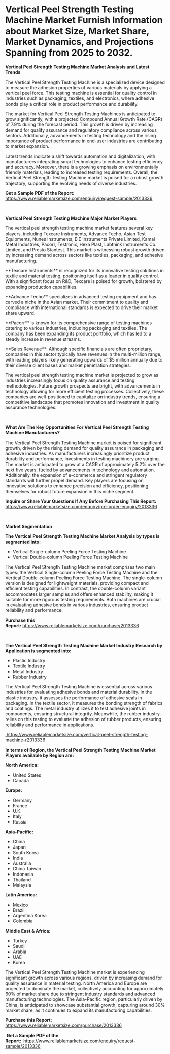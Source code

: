 <p><h1>Vertical Peel Strength Testing Machine Market Furnish Information about Market Size, Market Share, Market Dynamics, and Projections Spanning from 2025 to 2032.</h1></p><p><strong>Vertical Peel Strength Testing Machine Market Analysis and Latest Trends</strong></p>
<p><p>The Vertical Peel Strength Testing Machine is a specialized device designed to measure the adhesion properties of various materials by applying a vertical peel force. This testing machine is essential for quality control in industries such as packaging, textiles, and electronics, where adhesive bonds play a critical role in product performance and durability. </p><p>The market for Vertical Peel Strength Testing Machines is anticipated to grow significantly, with a projected Compound Annual Growth Rate (CAGR) of 7.9% during the forecast period. This growth is driven by increasing demand for quality assurance and regulatory compliance across various sectors. Additionally, advancements in testing technology and the rising importance of product performance in end-user industries are contributing to market expansion. </p><p>Latest trends indicate a shift towards automation and digitalization, with manufacturers integrating smart technologies to enhance testing efficiency and accuracy. Moreover, there is a growing emphasis on environmentally friendly materials, leading to increased testing requirements. Overall, the Vertical Peel Strength Testing Machine market is poised for a robust growth trajectory, supporting the evolving needs of diverse industries.</p></p>
<p><strong>Get a Sample PDF of the Report:&nbsp;</strong> <a href="https://www.reliablemarketsize.com/enquiry/request-sample/2013336?utm_campaign=3101&utm_medium=2&utm_source=Github&utm_content=ia&utm_term=12042025&utm_id=vertical-peel-strength-testing-machine">https://www.reliablemarketsize.com/enquiry/request-sample/2013336</a></p>
<p>&nbsp;</p>
<p><strong>Vertical Peel Strength Testing Machine Major Market Players</strong></p>
<p><p>The vertical peel strength testing machine market features several key players, including Texcare Instruments, Advance Techo, Asian Test Equipments, Nunes Instruments, EIE Instruments Private Limited, Kamal Metal Industries, Pacorr, Testronix, Hexa Plast, Labthink Instruments Co. Limited, and Presto Stantest. This market is witnessing robust growth driven by increasing demand across sectors like textiles, packaging, and adhesive manufacturing.</p><p>**Texcare Instruments** is recognized for its innovative testing solutions in textile and material testing, positioning itself as a leader in quality control. With a significant focus on R&D, Texcare is poised for growth, bolstered by expanding production capabilities.</p><p>**Advance Techo** specializes in advanced testing equipment and has carved a niche in the Asian market. Their commitment to quality and compliance with international standards is expected to drive their market share upward. </p><p>**Pacorr** is known for its comprehensive range of testing machines catering to various industries, including packaging and textiles. The company has been expanding its product portfolio, which has led to a steady increase in revenue streams.</p><p>**Sales Revenue**: Although specific financials are often proprietary, companies in this sector typically have revenues in the multi-million range, with leading players likely generating upwards of $5 million annually due to their diverse client bases and market penetration strategies.</p><p>The vertical peel strength testing machine market is projected to grow as industries increasingly focus on quality assurance and testing methodologies. Future growth prospects are bright, with advancements in technology allowing for more efficient testing processes. Collectively, these companies are well-positioned to capitalize on industry trends, ensuring a competitive landscape that promotes innovation and investment in quality assurance technologies.</p></p>
<p>&nbsp;</p>
<p><strong>What Are The Key Opportunities For Vertical Peel Strength Testing Machine Manufacturers?</strong></p>
<p><p>The Vertical Peel Strength Testing Machine market is poised for significant growth, driven by the rising demand for quality assurance in packaging and adhesive industries. As manufacturers increasingly prioritize product durability and performance, investments in testing machinery are surging. The market is anticipated to grow at a CAGR of approximately 5.2% over the next five years, fueled by advancements in technology and automation. Additionally, the expansion of e-commerce and stringent regulatory standards will further propel demand. Key players are focusing on innovative solutions to enhance precision and efficiency, positioning themselves for robust future expansion in this niche segment.</p></p>
<p><strong>Inquire or Share Your Questions If Any Before Purchasing This Report:</strong> <a href="https://www.reliablemarketsize.com/enquiry/pre-order-enquiry/2013336?utm_campaign=3101&utm_medium=2&utm_source=Github&utm_content=ia&utm_term=12042025&utm_id=vertical-peel-strength-testing-machine">https://www.reliablemarketsize.com/enquiry/pre-order-enquiry/2013336</a></p>
<p>&nbsp;</p>
<p><strong>Market Segmentation</strong></p>
<p><strong>The Vertical Peel Strength Testing Machine Market Analysis by types is segmented into:</strong></p>
<p><ul><li>Vertical Single-column Peeling Force Testing Machine</li><li>Vertical Double-column Peeling Force Testing Machine</li></ul></p>
<p><p>The Vertical Peel Strength Testing Machine market comprises two main types: the Vertical Single-column Peeling Force Testing Machine and the Vertical Double-column Peeling Force Testing Machine. The single-column version is designed for lightweight materials, providing compact and efficient testing capabilities. In contrast, the double-column variant accommodates larger samples and offers enhanced stability, making it suitable for more rigorous testing requirements. Both machines are crucial in evaluating adhesive bonds in various industries, ensuring product reliability and performance.</p></p>
<p><strong>Purchase this Report:&nbsp;</strong><a href="https://www.reliablemarketsize.com/purchase/2013336?utm_campaign=3101&utm_medium=2&utm_source=Github&utm_content=ia&utm_term=12042025&utm_id=vertical-peel-strength-testing-machine">https://www.reliablemarketsize.com/purchase/2013336</a></p>
<p>&nbsp;</p>
<p><strong>The Vertical Peel Strength Testing Machine Market Industry Research by Application is segmented into:</strong></p>
<p><ul><li>Plastic Industry</li><li>Textile Industry</li><li>Metal Industry</li><li>Rubber Industry</li></ul></p>
<p><p>The Vertical Peel Strength Testing Machine is essential across various industries for evaluating adhesive bonds and material durability. In the plastic industry, it assesses the performance of adhesive seals in packaging. In the textile sector, it measures the bonding strength of fabrics and coatings. The metal industry utilizes it to test adhesive joints in components, ensuring structural integrity. Meanwhile, the rubber industry relies on this testing to evaluate the adhesion of rubber products, ensuring reliability and performance in applications.</p></p>
<p><a href="https://www.reliablemarketsize.com/vertical-peel-strength-testing-machine-r2013336?utm_campaign=3101&utm_medium=2&utm_source=Github&utm_content=ia&utm_term=12042025&utm_id=vertical-peel-strength-testing-machine">&nbsp;https://www.reliablemarketsize.com/vertical-peel-strength-testing-machine-r2013336</a></p>
<p><strong>In terms of Region, the Vertical Peel Strength Testing Machine Market Players available by Region are:</strong></p>
<p>
    <p> <strong> North America: </strong>
        <ul>
            <li>United States</li>
            <li>Canada</li>
        </ul>
        </p> 
    <p> <strong> Europe: </strong>
        <ul>
            <li>Germany</li>
            <li>France</li>
            <li>U.K.</li>
            <li>Italy</li>
            <li>Russia</li>
        </ul>
        </p> 
    <p> <strong> Asia-Pacific: </strong>
        <ul>
            <li>China</li>
            <li>Japan</li>
            <li>South Korea</li>
            <li>India</li>
            <li>Australia</li>
            <li>China Taiwan</li>
            <li>Indonesia</li>
            <li>Thailand</li>
            <li>Malaysia</li>
        </ul>
        </p> 
    <p> <strong> Latin America: </strong>
        <ul>
            <li>Mexico</li>
            <li>Brazil</li>
            <li>Argentina Korea</li>
            <li>Colombia</li>
        </ul>
        </p> 
    <p> <strong> Middle East & Africa: </strong>
        <ul>
            <li>Turkey</li>
            <li>Saudi</li>
            <li>Arabia</li>
            <li>UAE</li>
            <li>Korea</li>
        </ul>
    </p>
    </p>
<p><p>The Vertical Peel Strength Testing Machine market is experiencing significant growth across various regions, driven by increasing demand for quality assurance in material testing. North America and Europe are projected to dominate the market, collectively accounting for approximately 60% of market share due to stringent industry standards and advanced manufacturing technologies. The Asia-Pacific region, particularly driven by China, is anticipated to showcase substantial growth, capturing around 30% market share, as it continues to expand its manufacturing capabilities.</p></p>
<p><strong>Purchase this Report: </strong><a href="https://www.reliablemarketsize.com/purchase/2013336?utm_campaign=3101&utm_medium=2&utm_source=Github&utm_content=ia&utm_term=12042025&utm_id=vertical-peel-strength-testing-machine">https://www.reliablemarketsize.com/purchase/2013336</a></p>
<p>&nbsp;<strong>Get a Sample PDF of the Report:&nbsp;&nbsp;</strong><a href="https://www.reliablemarketsize.com/enquiry/request-sample/2013336?utm_campaign=3101&utm_medium=2&utm_source=Github&utm_content=ia&utm_term=12042025&utm_id=vertical-peel-strength-testing-machine">https://www.reliablemarketsize.com/enquiry/request-sample/2013336</a></p>
<p><strong></strong></p>
<p><p></p><p></p><p></p></p>